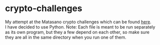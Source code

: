# crypto-challenges
My attempt at the Matasano crypto challenges which can be found [here](http://cryptopals.com/).       
I have decided to use Python.
Note: Each file is meant to be run separately as its own program, but they a few depend on each other, so make sure they are all in the same directory when you run one of them. 
